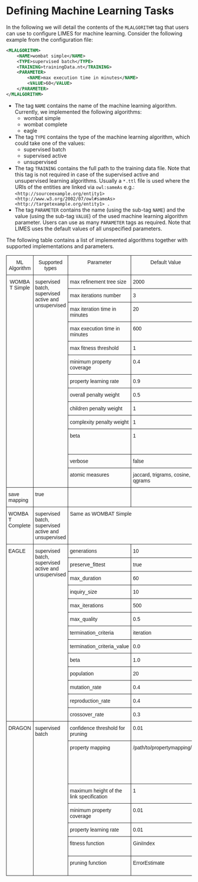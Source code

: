 # Defining Machine Learning Tasks

In the following we will detail the contents of the `MLALGORITHM` tag
that users can use to configure LIMES for machine learning.
Consider the following example from the configuration file:

```xml
<MLALGORITHM>
    <NAME>wombat simple</NAME>
    <TYPE>supervised batch</TYPE>
    <TRAINING>trainingData.nt</TRAINING>
    <PARAMETER> 
        <NAME>max execution time in minutes</NAME>
        <VALUE>60</VALUE>
    </PARAMETER>
</MLALGORITHM>
```

* The tag `NAME` contains the name of the machine learning algorithm. Currently, we implemented the following algorithms:
    + wombat simple
    + wombat complete
    + eagle
* The tag `TYPE` contains the type of the machine learning algorithm, which could take one of the values:
    + supervised batch
    + supervised active
    + unsupervised
* The tag `TRAINING` contains the full path to the training data file. Note that this tag is not required in case of the supervised active and unsupervised learning algorithms. Usually a `*.ttl` file is used where the URIs of the entities are linked via `owl:sameAs` e.g.: ```<http://sourceexample.org/entity1> <http://www.w3.org/2002/07/owl#sameAs><http://targetexample.org/entity1> . ```
* The tag `PARAMETER` contains the name (using the sub-tag `NAME`) and the value (using the sub-tag `VALUE`) of the used machine learning algorithm parameter. Users can use as many `PARAMETER` tags as required. Note that LIMES uses the default values of all unspecified parameters. 

The following table contains a list of implemented algorithms together with supported implementations and parameters.

<style type="text/css">
.tg  {border-collapse:collapse;border-spacing:0;}
.tg td{font-family:Arial, sans-serif;font-size:14px;padding:10px 5px;border-style:solid;border-width:1px;overflow:hidden;word-break:normal;}
.tg th{font-family:Arial, sans-serif;font-size:14px;font-weight:normal;padding:10px 5px;border-style:solid;border-width:1px;overflow:hidden;word-break:normal;}
.tg .tg-baqh{text-align:center;vertical-align:top}
.tg .tg-yw4l{vertical-align:top}
</style>
<table class="tg">
  <tr>
    <th class="tg-yw4l">ML Algorithm<br></th>
    <th class="tg-yw4l">Supported types<br></th>
    <th class="tg-yw4l">Parameter</th>
    <th class="tg-yw4l">Default Value<br></th>
    <th class="tg-yw4l">Note</th>
  </tr>
  <tr>
    <td class="tg-baqh" rowspan="13">WOMBAT Simple<br></td>
    <td class="tg-yw4l" rowspan="13">supervised batch, supervised active and unsupervised</td>
    <td class="tg-yw4l">max refinement tree size</td>
    <td class="tg-yw4l">2000</td>
    <td class="tg-yw4l"></td>
  </tr>
  <tr>
    <td class="tg-yw4l">max iterations number</td>
    <td class="tg-yw4l">3</td>
    <td class="tg-yw4l"></td>
  </tr>
  <tr>
    <td class="tg-yw4l">max iteration time in minutes</td>
    <td class="tg-yw4l">20</td>
    <td class="tg-yw4l"></td>
  </tr>
  <tr>
    <td class="tg-yw4l">max execution time in minutes</td>
    <td class="tg-yw4l">600</td>
    <td class="tg-yw4l"></td>
  </tr>
  <tr>
    <td class="tg-yw4l">max fitness threshold</td>
    <td class="tg-yw4l">1</td>
    <td class="tg-yw4l">Range 0 to 1</td>
  </tr>
  <tr>
    <td class="tg-yw4l">minimum property coverage</td>
    <td class="tg-yw4l">0.4</td>
    <td class="tg-yw4l">Range 0 to 1</td>
  </tr>
  <tr>
    <td class="tg-yw4l">property learning rate</td>
    <td class="tg-yw4l">0.9</td>
    <td class="tg-yw4l">Range 0 to 1</td>
  </tr>
  <tr>
    <td class="tg-yw4l">overall penalty weight</td>
    <td class="tg-yw4l">0.5<br></td>
    <td class="tg-yw4l">Range 0 to 1<br></td>
  </tr>
  <tr>
    <td class="tg-yw4l">children penalty weight</td>
    <td class="tg-yw4l">1</td>
    <td class="tg-yw4l">Range 0 to 1</td>
  </tr>
  <tr>
    <td class="tg-yw4l">complexity penalty weight</td>
    <td class="tg-yw4l">1</td>
    <td class="tg-yw4l">Range 0 to 1</td>
  </tr>
    <tr>
      <td class="tg-yw4l">beta</td>
      <td class="tg-yw4l">1</td>
      <td class="tg-yw4l">Range 0 to 1.7*10^308 (Double.MAX_VALUE)</td>
    </tr>
  <tr>
    <td class="tg-yw4l">verbose</td>
    <td class="tg-yw4l">false</td>
    <td class="tg-yw4l"></td>
  </tr>
  <tr>
    <td class="tg-yw4l">atomic measures</td>
    <td class="tg-yw4l">jaccard, trigrams, cosine, qgrams</td>
    <td class="tg-yw4l"></td>
  </tr>
  <tr>
    <td class="tg-yw4l">save mapping</td>
    <td class="tg-yw4l">true</td>
    <td class="tg-yw4l"></td>
  </tr>
  <tr>
    <td class="tg-yw4l">WOMBAT Complete<br></td>
    <td class="tg-yw4l">supervised batch, supervised active and unsupervised</td>
    <td class="tg-yw4l" colspan="3">Same as WOMBAT Simple<br></td>
  </tr>
  <tr>
    <td class="tg-yw4l" rowspan="13">EAGLE</td>
    <td class="tg-yw4l" rowspan="13">supervised batch, supervised active and unsupervised</td>
    <td class="tg-yw4l">generations</td>
    <td class="tg-yw4l">10</td>
    <td class="tg-yw4l">Integer</td>
  </tr>
  <tr>
    <td class="tg-yw4l">preserve_fittest</td>
    <td class="tg-yw4l">true</td>
    <td class="tg-yw4l"></td>
  </tr>
  <tr>
    <td class="tg-yw4l">max_duration</td>
    <td class="tg-yw4l">60</td>
    <td class="tg-yw4l">[1,Inf)</td>
  </tr>
  <tr>
    <td class="tg-yw4l">inquiry_size</td>
    <td class="tg-yw4l">10</td>
    <td class="tg-yw4l">[1,Inf)</td>
  </tr>
  <tr>
    <td class="tg-yw4l">max_iterations</td>
    <td class="tg-yw4l">500</td>
    <td class="tg-yw4l">[1,Inf)</td>
  </tr>
  <tr>
    <td class="tg-yw4l">max_quality</td>
    <td class="tg-yw4l">0.5</td>
    <td class="tg-yw4l">[0.0,1.0]</td>
  </tr>
  <tr>
    <td class="tg-yw4l">termination_criteria</td>
    <td class="tg-yw4l">iteration</td>
    <td class="tg-yw4l">enum</td>
  </tr>
  <tr>
    <td class="tg-yw4l">termination_criteria_value</td>
    <td class="tg-yw4l">0.0</td>
    <td class="tg-yw4l">[0.0,Inf)</td>
  </tr>
  <tr>
    <td class="tg-yw4l">beta</td>
    <td class="tg-yw4l">1.0</td>
    <td class="tg-yw4l">[0.0,1.0]</td>
  </tr>
  <tr>
    <td class="tg-yw4l">population</td>
    <td class="tg-yw4l">20</td>
    <td class="tg-yw4l">[1,Inf)</td>
  </tr>
  <tr>
    <td class="tg-yw4l">mutation_rate</td>
    <td class="tg-yw4l">0.4</td>
    <td class="tg-yw4l">[0.0,1.0]</td>
  </tr>
  <tr>
    <td class="tg-yw4l">reproduction_rate</td>
    <td class="tg-yw4l">0.4</td>
    <td class="tg-yw4l">[0.0,1.0]</td>
  </tr>
  <tr>
    <td class="tg-yw4l">crossover_rate</td>
    <td class="tg-yw4l">0.3</td>
    <td class="tg-yw4l">[0.0,1.0]</td>
  </tr>
  <tr>
    <td class="tg-yw4l" rowspan="13">DRAGON</td>
    <td class="tg-yw4l" rowspan="13">supervised batch</td>
    <td class="tg-yw4l">confidence threshold for pruning</td>
    <td class="tg-yw4l">0.01</td>
    <td class="tg-yw4l">[0.0,1.0]</td>
  </tr>
  <tr>
    <td class="tg-yw4l">property mapping</td>
    <td class="tg-yw4l">/path/to/propertymapping/file</td>
    <td class="tg-yw4l">tab seperated file matching properties of source and target and property type e.g.:
    name    name    string<BR>
    age age number<BR>
    </td>
  </tr>
  <tr>
    <td class="tg-yw4l">maximum height of the link specification</td>
    <td class="tg-yw4l">1</td>
    <td class="tg-yw4l">[1,100000]</td>
  </tr>
  <tr>
    <td class="tg-yw4l">minimum property coverage</td>
    <td class="tg-yw4l">0.01</td>
    <td class="tg-yw4l">[0.0,1.0]</td>
  </tr>
  <tr>
    <td class="tg-yw4l">property learning rate</td>
    <td class="tg-yw4l">0.01</td>
    <td class="tg-yw4l">[0.0,1.0]</td>
  </tr>
  <tr>
    <td class="tg-yw4l">fitness function</td>
    <td class="tg-yw4l">GiniIndex</td>
    <td class="tg-yw4l">"GiniIndex" or "GlobalFMeasure"</td>
  </tr>
  <tr>
    <td class="tg-yw4l">pruning function</td>
    <td class="tg-yw4l">ErrorEstimate</td>
    <td class="tg-yw4l">"ErrorEstimate" or "GlobalFmeasure"</td>
  </tr>
</table>
    	
 


